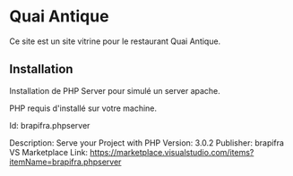 # Quai Antique
Ce site est un site vitrine pour le restaurant Quai Antique.

## Installation
Installation de PHP Server pour simulé un server apache.

PHP requis d'installé sur votre machine.

Id: brapifra.phpserver

Description: Serve your Project with PHP
Version: 3.0.2
Publisher: brapifra
VS Marketplace Link: https://marketplace.visualstudio.com/items?itemName=brapifra.phpserver
